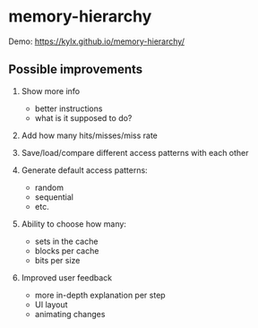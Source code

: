 # memory-hierarchy

Demo: https://kylx.github.io/memory-hierarchy/


## Possible improvements
1. Show more info
    - better instructions
    - what is it supposed to do?
  
2. Add how many hits/misses/miss rate
3. Save/load/compare different access patterns with each other
4. Generate default access patterns:
    - random
    - sequential
    - etc.
  
5. Ability to choose how many:
    - sets in the cache
    - blocks per cache
    - bits per size
  
6. Improved user feedback
    - more in-depth explanation per step
    - UI layout
    - animating changes
